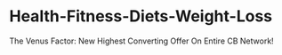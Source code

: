 # Health-Fitness-Diets-Weight-Loss
The Venus Factor: New Highest Converting Offer On Entire CB Network!
